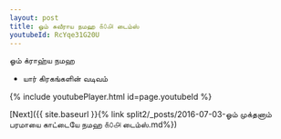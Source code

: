 ```yaml
---
layout: post
title: ஓம் சுவீராய நமஹ ௧௦௮ டைம்ஸ்
youtubeId: RcYqe31G20U
---
```

 
 
 ஓம் க்ராஹ்ய நமஹ  
 
 -  யார் கிரகங்களின் வடிவம் 
 
  
 
  
 
 
 
 
 
 


{% include youtubePlayer.html id=page.youtubeId %}
 
[Next]({{ site.baseurl }}{% link  split2/_posts/2016-07-03-ஓம் முக்தனாம் பரமாயை காட்டையே நமஹ ௧௦௮ டைம்ஸ்.md%})
 
